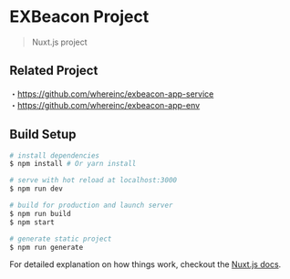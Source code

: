 # EXBeacon Project

> Nuxt.js project

## Related Project
・https://github.com/whereinc/exbeacon-app-service<br>
・https://github.com/whereinc/exbeacon-app-env

## Build Setup

``` bash
# install dependencies
$ npm install # Or yarn install

# serve with hot reload at localhost:3000
$ npm run dev

# build for production and launch server
$ npm run build
$ npm start

# generate static project
$ npm run generate
```

For detailed explanation on how things work, checkout the [Nuxt.js docs](https://github.com/nuxt/nuxt.js).
